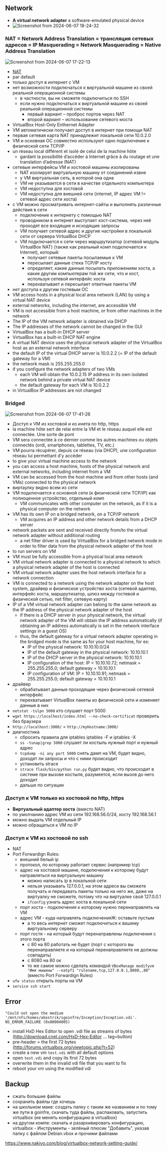 ## Network
* **A virtual network adapter** a software-emulated physical device
* ![Screenshot from 2024-06-07 18-24-32](https://github.com/privet100/general-culture/assets/22834202/e46ccee3-a398-4e4b-a92a-c59fb3c93a9d)



### NAT = Network Address Translation = трансляция сетевых адресов = IP Masquerading = Network Masquerading = Native Address Translation
![Screenshot from 2024-06-07 17-22-13](https://github.com/privet100/general-culture/assets/22834202/1a99dea0-1916-47f8-900e-f95af4beaab7)
* [NAT](https://github.com/privet100/general-culture/blob/main/network/network_vpn_ports_etc.md#nat--network-address-translation--ip-masquerading--network-masquerading--native-address-translation--%D1%82%D1%80%D0%B0%D0%BD%D1%81%D0%BB%D1%8F%D1%86%D0%B8%D1%8F-%D1%81%D0%B5%D1%82%D0%B5%D0%B2%D1%8B%D1%85-%D0%B0%D0%B4%D1%80%D0%B5%D1%81%D0%BE%D0%B2)
* par default
* только доступ в интернет с VM
* нет возможности подключаться к виртуальной машине из своей реальной операционной системы
  + в частности, вы не сможете подключиться по SSH
  + если нужно подключаться к виртуальной машине из своей реальной операционной системы
    - первый вариант – проброс портов через NAT
    - второй вариант – использование сетевого моста
* VirtualBox Host-Only Enthernet Adapter
* VM автоматически получает доступ в интернет при помощи NAT
* первая сетевая карта NAT принадлежит локальной сети 10.0.2.0
* VM и основная ОС совместно используют одно подключение к физической сети TCP/IP
* un réseau local différent et isolé de celui de la machine hôte
  + gardant la possibilité d’accéder à Internet grâce à du routage et une translation d’adresse (NAT)
* сетевые интерфейсы VM и хостовой машины изолированы
  + NAT изолирует виртуальную машину от соединений извне
  + у VM виртуальная сеть, в которой она одна
  + VM не указывается в сети в качестве отдельного компьютера
  + VM недоступна для хостовой
  + VM недоступна для внешней сети (internet, IP адрес VM != сетевой адрес сети хоста)
* с VM можно просматривать интернет-сайты и выполнять различные действия в сети
  + подключение к интернету с помощью NAT
  + проводником в интернет выступает хост-система, через неё проходят все входящие и исходящие запросы
  + VM получает сетевой адрес и другие настройки в локальной сети от сервера VirtualBox DHCP 
  + VM подключается к сети через маршрутизатор (сетевой модуль VirtualBox NAT) (также как реальный комп подключается к Internet), который:
    - получает cетевые пакеты посылаемые к VM 
    - пересылает данные стека TCP/IP хосту
    - определяет, какие данные посылать приложениям хоста, а какие другим компьютерам той же сети, что и хост, используя сетевой интерфейс хоста
    - перехватывает и пересылает ответные пакеты VM
* нет доступа к другим гостевым ОС
* VM access hosts in a physical local area network (LAN) by using a virtual NAT device
* external networks, including the internet, are accessible VM
* VM is not accessible from a host machine, or from other machines in the network
* The IP of the VM network adapter is obtained via DHCP
* The IP addresses of the network cannot be changed in the GUI
* VirtualBox has a built-in DHCP server
* VirtualBox has a built-in DHCP NAT engine
* A virtual NAT device uses the physical network adapter of the VirtualBox host as an external network interface
* the default IP of the virtual DHCP server is 10.0.2.2 (= IP of the default gateway for a VM)
* the network mask is 255.255.255.0
* if you configure the network adapters of two VMs 
  + each VM will obtain the 10.0.2.15 IP address in its own isolated network behind a private virtual NAT device
  + the default gateway for each VM is 10.0.2.2
* in VirtualBox IP addresses are not changed

### Bridged
![Screenshot from 2024-06-07 17-41-26](https://github.com/privet100/general-culture/assets/22834202/af298eb5-4c1c-4eb8-b238-2166624791f5)
* Доступ к VM из хостовой и из инета по http, https
* la machine hôte sert de relai entre la VM et le réseau auquel elle est connectée. Une sorte de pont
* VM sera connectée à ce dernier comme les autres machines ou objets connectés (ordi, smartphones, tablettes, TV, etc.)
* VM pourra récupérer, depuis ce réseau (via DHCP), une configuration réseau lui permettant d’y accéder
* to give your virtual machine access to the network
* you can access a host machine, hosts of the physical network and external networks, including internet from a VM
* VM can be accessed from the host machine and from other hosts (and VMs) connected to the physical network
* виртаулку видно всем из сети
* VM подключается к основной сети (к физической сети TCP/IP) как полноценное устройство, отдельный комп
  + VM communicates with other computer on the network, as if it is a physical computer on the network
* VM has its own IP on a bridged network, on a TCP/IP network
  + VM acquires an IP address and other network details from a DHCP server
* network packets are sent and received directly from/to the virtual network adapter without additional routing
  + a net filter driver is used by VirtualBox for a bridged network mode in order to filter data from the physical network adapter of the host
* to run servers on VM
* VM must be fully accessible from a physical local area network
* VM virtual network adapter is connected to a physical network to which a physical network adapter of the host is connected
* VM virtual network adapter uses the host network interface for a network connection
* VM is connected to a network using the network adapter on the host system, драйвер и физическое устройство хоста (сетевой адаптер, интерфейс хоста, маршрутизатор, шлюз между гостевой и физической сетью, net filter, сетевую карту)
* IP of a VM virtual network adapter can belong to the same network as the IP address of the physical network adapter of the host
  + if there is a DHCP server in your physical network, the virtual network adapter of the VM will obtain the IP address automatically (if obtaining an IP address automatically is set in the network interface settings in a guest OS)
  + thus, the default gateway for a virtual network adapter operating in the bridged mode is the same as for your host machine, for ex:
    - IP of the physical network: 10.10.10.0/24
    - IP of the default gateway in the physical network: 10.10.10.1
    - IP of the DHCP server in the physical network: 10.10.10.1
    - IP configuration of the host: IP = 10.10.10.72; netmask = 255.255.255.0; default gateway = 10.10.10.1
    - IP configuration of VM: IP = 10.10.10.91; netmask = 255.255.255.0; default gateway = 10.10.10.1
* драйвер
  + обрабатывает данные проходящие через физический сетевой интерфейс
  + перехватывает VirtualBox пакеты из физической сети и изменяет данные в них
* `netstat -tulpn 5000` кто слушает порт 5000
* `wget https://localhost/index.html --no-check-certificat` проверить без браузера
* `http://localhost:3000/` = `http://myHostname:3000/`
* диагностика
  + cбросить правила для iptables iptables -F и iptables -X
  + `ss -tunap|grep 5000` слушает ли костыль нужный порт и нужный адрес
  + `tcpdump -ni any port 5000` снять дамп на VM, будет видно, доходят ли запросы и что с ними происходит
  + установить strace 
  + `strace flask/bin/python run.py` будет видно, что происходит в системе при вызове костыля, разумеется, если вызов до него доходит
  + дальше по ситуации

### Доступ к VM только из хостовой по http, https
* **Виртуальный адаптер хоста** (вместо NAT)
* по умолчанию адрес VM из сети 192.168.56.0/24, хосту 192.168.56.1
* можно выдать VM отдельный IP
* можно обращаться к VM по IP

### Доступ к VM из хостовой по ssh
* NAT
* Port Forwardign Rules:
  + внешний белый ip
  + протокол, по которому работает сервис (например tcp)
  + адрес на хостовой машине, подключения к которому будут направляться на виртуальную машину
    - можно написать ip в локальной сети
    - нельзя указывать 127.0.0.1, на этом адресе вы сможете получать и передавать пакеты только на него же, даже на виртуалку не сможете, потому что на виртуалке свой 127.0.0.1
    - `ifconfig` узнать адрес хоста в локальной сети
  + порт хоста - подключения к которому нужно перенаправлять на VM
  + адрес VM - куда направлять подключенияЖ: оставьте пустым
    - а то весь интернет сможет подключиться к вашему виртуальному серверу 
  + порт гостя - на который будут перенаправлены подключения с этого порта
    - с 80 на 80 работать не будет (порт с которого вы перенаправляете и на который перенаправляете не должны совпадать)
    - с 8080 на 80 ок
    - то же самое можно сделать командой `VBoxManage modifyvm "Имя машины" --natpf1 "rulename,tcp,127.0.0.1,8080,,80"` (вместо Port Forwardign Rules)
* `ufw status` открыть порты на VM
* `service ssh start`

## Error
```
"Could not open the medium '/mnt/nfs/homes/akostrik/sgoinfre/Inception/Inception.vdi'.
NS_ERROR_FAILURE (0x80004005)
```
* install HxD Hex Editor to open .vdi file as streams of bytes (http://download.cnet.com/HxD-Hex-Editor ... tag=button)
* pre-header = the first 72 bytes (http://forums.virtualbox.org/viewtopic.php?t=52)
* create a new vm `test.vdi` with all default options
* open `test.vdi` and copy its first 72 bytes
* overwrite them in the invalid vdi file that you want to fix
* reboot your vm using the modified vdi

## Backup
   + сжать большие файлы
   + сохранить файлы где хочешь
   + на школьном маке: создать папку с таким же названием и по тому же пути в goinfre, скачать туда файлы, распаковать, запустить virtualbox (не менять конфигурацию в virtualbox)
   + на другом компе: скачать и разархивировать конфигурацию, virtualbox - Инструменты - зелёный плюсик "Добавить", указав папку с файлом Debian.vbox и прочими файлами


https://www.nakivo.com/blog/virtualbox-network-setting-guide/  
